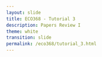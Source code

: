 ```yaml
---
layout: slide
title: ECO368 - Tutorial 3
description: Papers Review I
theme: white
transition: slide
permalink: /eco368/tutorial_3.html
---
```

<section data-markdown data-separator="^\r?\n----\r?\n" data-separator-vertical="^\r?\n--\r?\n">
<script type="text/template">



## Papers Review I
### ECO368 - Tutorial 3

![U of T Logo](u_of_t_crest.svg)

[Dario Toman](https://dariotoman.com/)

dario.toman@utoronto.ca

----

## Causes of Civil War  

----

### "Greed and Grievances"
**Greed**
- Armed conflict is motivated by a "cost-benefit analysis" that insurgents make, evaluating their welfare under rebellion and peace.

**Grievance**
- Armed conflict is a result of rebellion over issues related to identity (ethnicity, race, class), not economics.

--

- The debate over "Greed and Grievances" was largely sparked by a report written by Paul Collier and Anke Hoeffler in 2000
- In this report, the authors made a strong case for the "Greed" case
    - They find that civil war is correlated with factors related to greed, rather than grievances
- This model and its conclusions drew lots of criticism

----

## Fearon and Laitin (2003)

--

- Fearon and Laitin are concerned with prevalence of civil war since 1990
    - They argue that these insurgencies occur where they are feasible
    - They view insurgency as a "technology" - what do they mean by this?
- Main Hypothesis: Weak governments provide good settings for insurgency

--

![fl](img/fl.png)

--

Main Conclusions


----

## Collier, Hoeffler, and Rohner(2009)

--

- In this paper, Collier, Hoeffler, and Rohner expand on their original work
    - Include more recent data
    - Address some of the concerns raised by others (including some of Fearon and Laitin's concerns)
    - Maintain that the "Greed" argument holds, with some "weak" evidence for the feasibility hypothesis

--

![c_results](img/collier_results.png) 

--

**Some Select Results**
- Civil war tends to occur in places with low GDP.
    - How do they interpret this?
- The effect of primary commodity exports has an "inverted U shape"
    - How do they conclude this?
    - Interpretation?
    - Does this hold up in robustness checks?

--

### Robustness Checks

![c_rob](img/collier_robust.png)

--

### Quick Metrics Recap: 2SLS

- Goal: solving endogeneity problem

**Estimation:**
- Step 1: Regress $ x = \gamma z + u $
- Step 2: Regress $ y = \beta \hat{x} +\varepsilon $

**Assumptions:**
- Instrument is relevant
- Instrument is exogenous
- _Exclusion Restriction Condition_

--

### Discussion:
## Why do Fearon+Laitin and Collier+Hoeffler+Rohner have "different" findings?

----

## Ross (2006)

--

- Ross (2006) focus on "resource" curses as the reason for civil conflict
- Fearon and Laitin (2003) and Collier (2004, 2009) already address resources
    - What is the issue?

>This “resource exports to GDP” measure was originally developed by
>Sachs & Warner (1995) and later adopted by Collier & Hoeffler (1998) and many
>others—including, regrettably, me (Ross 2001a).

--

### Endogeneity of "Resources to GDP"

**Reverse Causality** Civil War $\rightarrow$ GDP
- This is an endogeneity issue where civil war affects non-resource sector

**Spurious Correlation**  (OVB)
- It is possible that a third variable affects both the size of the resource sector and civil war
    - Think: property rights, weak rule of law

<br></br>
- To deal with these issues, Ross uses better data on resources 

--

### Mechanisms
- Ross raises the concern that very little is known about the mechanisms that link resources to civil war
-Suggests that resource wealth:
    - Increases the value of the state as a target
    - Increases value of sovereignty in resource rich regions [1]
    - Funds rebel organization
    - Weakens the state
    - Increases risk of conflict due to trade shocks
    - Lengthens civil war
<br></br>

[1] Aside: see Sanchez de la Sierra's work in the DRC if you're interested in this

--

### Main Conclusions
- Exogenous measures of resources robustly correlated with onset of civil war
- Oil and diamond production lead to civil wars through:
    - promoting insurgency in resource rich areas
    - Trade shocks
- Conflict duration is linked to contraband:
    - Gemstones, timber, narcotics

----

### So, do you believe be "greed" argument?

----

- This debate is still not settled
    - "Grievances" are somewhat harder to measure than "greed"
- One of the leading theories for the grievances side is _horizontal inequality_
    - **Vertical Inequality:** Inequality between individuals
    - **Horizontal Inequality:** Inequality between groups
    - See Frances Stewart's work if you are interested in this


----


### Questions?
 
(Reminder - I have OH after tutorial)

</script>
</section>